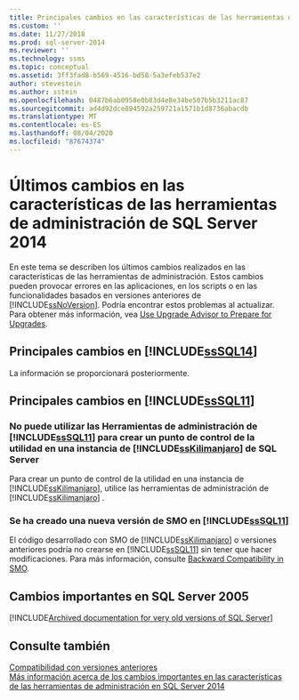```yaml
---
title: Principales cambios en las características de las herramientas de administración en SQL Server 2014 | Microsoft Docs
ms.custom: ''
ms.date: 11/27/2018
ms.prod: sql-server-2014
ms.reviewer: ''
ms.technology: ssms
ms.topic: conceptual
ms.assetid: 3ff3fad8-b569-4516-bd58-5a3efeb537e2
author: stevestein
ms.author: sstein
ms.openlocfilehash: 0487b6ab0958e0b83d4e8e34be507b5b3211ac87
ms.sourcegitcommit: ad4d92dce894592a259721a1571b1d8736abacdb
ms.translationtype: MT
ms.contentlocale: es-ES
ms.lasthandoff: 08/04/2020
ms.locfileid: "87674374"
---
```

# <a name="breaking-changes-to-management-tools-features-in-sql-server-2014"></a>Últimos cambios en las características de las herramientas de administración de SQL Server 2014
  En este tema se describen los últimos cambios realizados en las características de las herramientas de administración. Estos cambios pueden provocar errores en las aplicaciones, en los scripts o en las funcionalidades basados en versiones anteriores de [!INCLUDE[ssNoVersion](../includes/ssnoversion-md.md)]. Podría encontrar estos problemas al actualizar. Para obtener más información, vea [Use Upgrade Advisor to Prepare for Upgrades](../../2014/sql-server/install/use-upgrade-advisor-to-prepare-for-upgrades.md).  
  
## <a name="breaking-changes-in-sssql14"></a>Principales cambios en [!INCLUDE[ssSQL14](../includes/sssql14-md.md)]  
 La información se proporcionará posteriormente.  
  
## <a name="breaking-changes-in-sssql11"></a>Principales cambios en [!INCLUDE[ssSQL11](../includes/sssql11-md.md)]  
  
### <a name="you-cannot-use-sssql11-management-tools-to-create-a-utility-control-point-on-a-sskilimanjaro-instance-of-sql-server"></a>No puede utilizar las Herramientas de administración de [!INCLUDE[ssSQL11](../includes/sssql11-md.md)] para crear un punto de control de la utilidad en una instancia de [!INCLUDE[ssKilimanjaro](../includes/sskilimanjaro-md.md)] de SQL Server  
 Para crear un punto de control de la utilidad en una instancia de [!INCLUDE[ssKilimanjaro](../includes/sskilimanjaro-md.md)], utilice las herramientas de administración de [!INCLUDE[ssKilimanjaro](../includes/sskilimanjaro-md.md)] .  
  
### <a name="smo-has-been-reversioned-in-sssql11"></a>Se ha creado una nueva versión de SMO en [!INCLUDE[ssSQL11](../includes/sssql11-md.md)]  
 El código desarrollado con SMO de [!INCLUDE[ssKilimanjaro](../includes/sskilimanjaro-md.md)] o versiones anteriores podría no crearse en [!INCLUDE[ssSQL11](../includes/sssql11-md.md)] sin tener que hacer modificaciones. Para más información, consulte [Backward Compatibility in SMO](../relational-databases/server-management-objects-smo/backward-compatibility-in-smo.md).  

## <a name="breaking-changes-in-sql-server-2005"></a><a name="previous-versions"></a>Cambios importantes en SQL Server 2005  

[!INCLUDE[Archived documentation for very old versions of SQL Server](../includes/paragraph-content/previous-versions-archive-documentation-sql-server.md)]

## <a name="see-also"></a>Consulte también  
 [Compatibilidad con versiones anteriores](../../2014/getting-started/backward-compatibility.md)  
 [Más información acerca de los cambios importantes en las características de las herramientas de administración en SQL Server 2014](breaking-changes-to-database-engine-features-in-sql-server-2016.md?view=sql-server-2014)  
  
  
